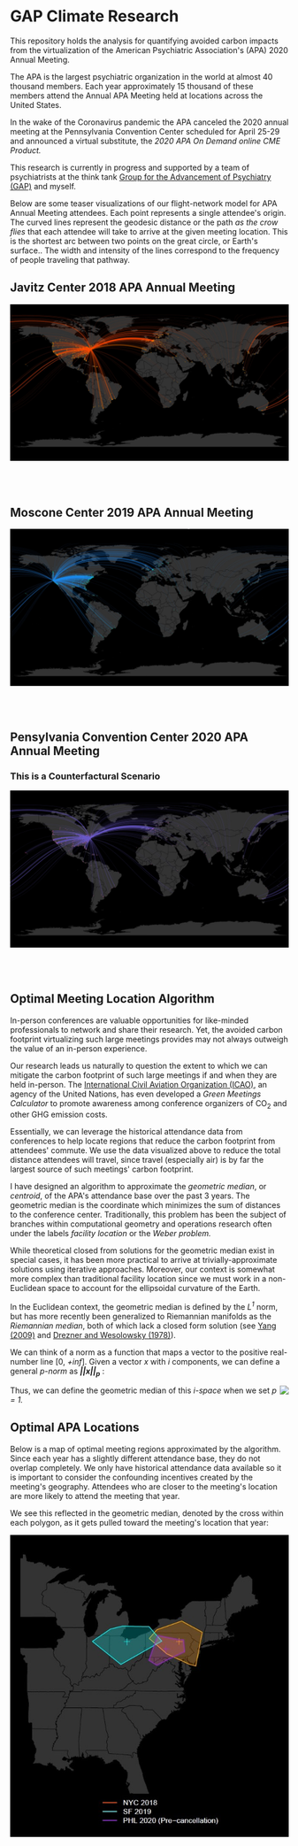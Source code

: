 # GAP Climate Research

This repository holds the analysis for quantifying avoided carbon impacts from the virtualization of the American Psychiatric Association's (APA) 2020 Annual Meeting. 

The APA is the largest psychiatric organization in the world at almost 40 thousand members. Each year approximately 15 thousand of these members attend the Annual APA Meeting held at locations across the United States.

In the wake of the Coronavirus pandemic the APA canceled the 2020 annual meeting at the Pennsylvania Convention Center scheduled for April 25-29 and announced a virtual substitute, the *2020 APA On Demand online CME Product.*

This research is currently in progress and supported by a team of psychiatrists at the think tank [Group for the Advancement of Psychiatry (GAP)](https://ourgap.org) and myself.

Below are some teaser visualizations of our flight-network model for APA Annual Meeting attendees. Each point represents a single attendee's origin. The curved lines represent the geodesic distance or the path *as the crow flies* that each attendee will take to arrive at the given meeting location. This is the shortest arc between two points on the great circle, or Earth's surface.. The width and intensity of the lines correspond to the frequency of people traveling that pathway.

## Javitz Center 2018 APA Annual Meeting

![NYC 2018 APA Annaul Meeting](/images/NYC2018.jpg)

<br />
<br />

## Moscone Center 2019 APA Annual Meeting

![SF 2019 APA Annaul Meeting](/images/SF2019.jpg)

<br />
<br />

## Pensylvania Convention Center 2020 APA Annual Meeting 

### This is a Counterfactural Scenario

![PHL 2020 APA Annaul Meeting](/images/PHL2020.jpg)

<br />
<br />

## Optimal Meeting Location Algorithm

In-person conferences are valuable opportunities for like-minded professionals to network and share their research. Yet, the avoided carbon footprint virtualizing such large meetings provides may not always outweigh the value of an in-person experience.

Our research leads us naturally to question the extent to which we can mitigate the carbon footprint of such large meetings if and when they are held in-person. The [International Civil Aviation Organization (ICAO)](https://www.icao.int/), an agency of the United Nations, has even developed a *Green Meetings Calculator* to promote awareness among conference organizers of CO<sub>2</sub> and other GHG emission costs.

Essentially, we can leverage the historical attendance data from conferences to help locate regions that reduce the carbon footprint from attendees' commute. We use the data visualized above to reduce the total distance attendees will travel, since travel (especially air) is by far the largest source of such meetings' carbon footprint.

I have designed an algorithm to approximate the *geometric median*, or *centroid*, of the APA's attendance base over the past 3 years. The geometric median is the coordinate which minimizes the sum of distances to the conference center. Traditionally, this problem has been the subject of branches within computational geometry and operations research often under the labels *facility location* or the *Weber problem.*

While theoretical closed from solutions for the geometric median exist in special cases, it has been more practical to arrive at trivially-approximate solutions using iterative approaches. Moreover, our context is somewhat more complex than traditional facility location since we must work in a non-Euclidean space to account for the ellipsoidal curvature of the Earth.

In the Euclidean context, the geometric median is defined by the *L<sup>1</sup>* norm, but has more recently been generalized to Riemannian manifolds as the *Riemannian median*, both of which lack a closed form solution (see [Yang (2009)](https://www.google.com/url?sa=t&rct=j&q=&esrc=s&source=web&cd=&cad=rja&uact=8&ved=2ahUKEwirhdPqtrPqAhWSOn0KHRCCCvkQFjABegQIARAB&url=https%3A%2F%2Farxiv.org%2Fabs%2F0911.3474&usg=AOvVaw2Vb8S3kgGuxSr7QtcKzFS9) and [Drezner and Wesolowsky (1978)](https://www.jstor.org/stable/3009474?seq=1)).

We can think of a norm as a function that maps a vector to the positive real-number line [0, *+inf*]. Given a vector *x* with *i* components, we can define a general *p-norm* as ***||x||<sub>p</sub>*** :

<img style="float: right;" src="https://render.githubusercontent.com/render/math?math=||x||_p = \left( \sum_i|x_i|^p \right)^{\frac{1}{p}}">

Thus, we can define the geometric median of this *i-space* when we set *p = 1.*

## Optimal APA Locations

Below is a map of optimal meeting regions approximated by the algorithm. Since each year has a slightly different attendance base, they do not overlap completely. We only have historical attendance data available so it is important to consider the confounding incentives created by the meeting's geography. Attendees who are closer to the meeting's location are more likely to attend the meeting that year. 

We see this reflected in the geometric median, denoted by the cross within each polygon, as it gets pulled toward the meeting's location that year:

![APA Facility Location](/images/Facility-Location.jpg)